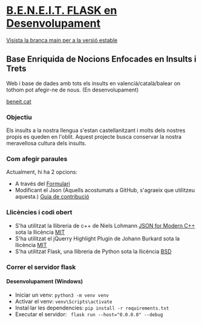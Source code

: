 # [B.E.N.E.I.T. FLASK en Desenvolupament](https://joanriosipla.github.io/BENEIT/)
[Visista la branca main per a la versió estable](https://github.com/JoanRiosiPla/BENEIT/tree/main)
## Base Enriquida de Nocions Enfocades en Insults i Trets
Web i base de dades amb tots els insults en valencià/català/balear on tothom pot afegir-ne de nous.
(En desenvolupament)

[beneit.cat](http://beneit.cat)

### Objectiu
Els insults a la nostra llengua s'estan castellanitzant i molts dels nostres propis es queden en l'oblit.
Aquest projecte busca conservar la nostra meravellosa cultura dels insults.

### Com afegir paraules
Actualment, hi ha 2 opcions:
- A través del [Formulari](https://docs.google.com/forms/d/e/1FAIpQLSfaUMh9FfrHljv75PoBfhMX-3EK5Fn8CoukRFBO5fl0eYxjlQ/viewform?usp=sf_link)
- Modificant el Json (Aquells acostumats a GitHub, s'agraeix que utilitzeu aquesta.) [Guia de contribució](CONTRIBUTING.md)


### Llicències i codi obert
- S'ha utilitzat la llibreria de c++ de Niels Lohmann [JSON for Modern C++](https://github.com/nlohmann/json) sota la llicència [MIT](https://github.com/nlohmann/json/blob/develop/LICENSE.MIT)
- S'ha utilitzat el jQuerry Highlight Plugin de Johann Burkard sota la llicència [MIT](https://opensource.org/license/mit/)
- S'ha utilitzat Flask, una llibreria de Python sota la llicència [BSD](https://opensource.org/licenses/BSD-3-Clause)

### Correr el servidor flask
#### Desenvolupament (Windows)
- Iniciar un venv: `python3 -m venv venv`
- Activar el venv: `venv\Scripts\activate`
- Instal·lar les dependencies: `pip install -r requirements.txt`
- Executar el servidor: ` flask run --host="0.0.0.0" --debug`
